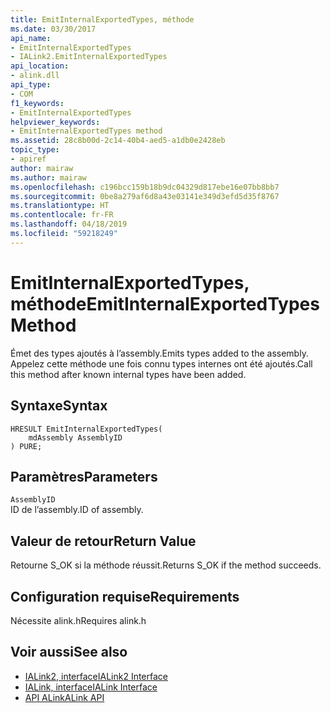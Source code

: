 ```yaml
---
title: EmitInternalExportedTypes, méthode
ms.date: 03/30/2017
api_name:
- EmitInternalExportedTypes
- IALink2.EmitInternalExportedTypes
api_location:
- alink.dll
api_type:
- COM
f1_keywords:
- EmitInternalExportedTypes
helpviewer_keywords:
- EmitInternalExportedTypes method
ms.assetid: 28c8b00d-2c14-40b4-aed5-a1db0e2428eb
topic_type:
- apiref
author: mairaw
ms.author: mairaw
ms.openlocfilehash: c196bcc159b18b9dc04329d817ebe16e07bb8bb7
ms.sourcegitcommit: 0be8a279af6d8a43e03141e349d3efd5d35f8767
ms.translationtype: HT
ms.contentlocale: fr-FR
ms.lasthandoff: 04/18/2019
ms.locfileid: "59218249"
---
```

# <a name="emitinternalexportedtypes-method"></a><span data-ttu-id="a1c8b-102">EmitInternalExportedTypes, méthode</span><span class="sxs-lookup"><span data-stu-id="a1c8b-102">EmitInternalExportedTypes Method</span></span>
<span data-ttu-id="a1c8b-103">Émet des types ajoutés à l’assembly.</span><span class="sxs-lookup"><span data-stu-id="a1c8b-103">Emits types added to the assembly.</span></span> <span data-ttu-id="a1c8b-104">Appelez cette méthode une fois connu types internes ont été ajoutés.</span><span class="sxs-lookup"><span data-stu-id="a1c8b-104">Call this method after known internal types have been added.</span></span>  
  
## <a name="syntax"></a><span data-ttu-id="a1c8b-105">Syntaxe</span><span class="sxs-lookup"><span data-stu-id="a1c8b-105">Syntax</span></span>  
  
```  
HRESULT EmitInternalExportedTypes(  
    mdAssembly AssemblyID  
) PURE;  
```  
  
## <a name="parameters"></a><span data-ttu-id="a1c8b-106">Paramètres</span><span class="sxs-lookup"><span data-stu-id="a1c8b-106">Parameters</span></span>  
 `AssemblyID`  
 <span data-ttu-id="a1c8b-107">ID de l’assembly.</span><span class="sxs-lookup"><span data-stu-id="a1c8b-107">ID of assembly.</span></span>  
  
## <a name="return-value"></a><span data-ttu-id="a1c8b-108">Valeur de retour</span><span class="sxs-lookup"><span data-stu-id="a1c8b-108">Return Value</span></span>  
 <span data-ttu-id="a1c8b-109">Retourne S_OK si la méthode réussit.</span><span class="sxs-lookup"><span data-stu-id="a1c8b-109">Returns S_OK if the method succeeds.</span></span>  
  
## <a name="requirements"></a><span data-ttu-id="a1c8b-110">Configuration requise</span><span class="sxs-lookup"><span data-stu-id="a1c8b-110">Requirements</span></span>  
 <span data-ttu-id="a1c8b-111">Nécessite alink.h</span><span class="sxs-lookup"><span data-stu-id="a1c8b-111">Requires alink.h</span></span>  
  
## <a name="see-also"></a><span data-ttu-id="a1c8b-112">Voir aussi</span><span class="sxs-lookup"><span data-stu-id="a1c8b-112">See also</span></span>

- [<span data-ttu-id="a1c8b-113">IALink2, interface</span><span class="sxs-lookup"><span data-stu-id="a1c8b-113">IALink2 Interface</span></span>](../../../../docs/framework/unmanaged-api/alink/ialink2-interface.md)
- [<span data-ttu-id="a1c8b-114">IALink, interface</span><span class="sxs-lookup"><span data-stu-id="a1c8b-114">IALink Interface</span></span>](../../../../docs/framework/unmanaged-api/alink/ialink-interface.md)
- [<span data-ttu-id="a1c8b-115">API ALink</span><span class="sxs-lookup"><span data-stu-id="a1c8b-115">ALink API</span></span>](../../../../docs/framework/unmanaged-api/alink/index.md)
